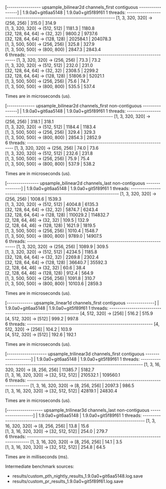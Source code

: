 [----------------- upsample_bilinear2d channels_first contiguous -----------------]
                                       |  1.9.0a0+git6aa5148  |  1.9.0a0+git5f89f61
1 threads: ------------------------------------------------------------------------
      [1, 3, 320, 320] -> (256, 256)   |          315.0       |          314.9     
      [1, 3, 320, 320] -> (512, 512)   |         1181.3       |         1180.8     
      [32, 128, 64, 64] -> (32, 32)    |         9800.2       |         9737.6     
      [32, 128, 64, 64] -> (128, 128)  |       202584.1       |       204078.3     
      [1, 3, 500, 500] -> (256, 256)   |          325.8       |          327.9     
      [1, 3, 500, 500] -> (800, 800)   |         2847.3       |         2843.4     
6 threads: ------------------------------------------------------------------------
      [1, 3, 320, 320] -> (256, 256)   |           73.3       |           73.2     
      [1, 3, 320, 320] -> (512, 512)   |          232.0       |          231.0     
      [32, 128, 64, 64] -> (32, 32)    |         2308.5       |         2299.2     
      [32, 128, 64, 64] -> (128, 128)  |        51806.9       |        52021.1     
      [1, 3, 500, 500] -> (256, 256)   |           75.6       |           74.7     
      [1, 3, 500, 500] -> (800, 800)   |          535.5       |          537.4     

Times are in microseconds (us).

[-------------- upsample_bilinear2d channels_first non-contiguous ---------------]
                                      |  1.9.0a0+git6aa5148  |  1.9.0a0+git5f89f61
1 threads: -----------------------------------------------------------------------
      [1, 3, 320, 320] -> (256, 256)  |         318.1        |         318.1      
      [1, 3, 320, 320] -> (512, 512)  |        1184.4        |        1183.4      
      [1, 3, 500, 500] -> (256, 256)  |         329.4        |         329.3      
      [1, 3, 500, 500] -> (800, 800)  |        2854.3        |        2852.9      
6 threads: -----------------------------------------------------------------------
      [1, 3, 320, 320] -> (256, 256)  |          74.0        |          73.6      
      [1, 3, 320, 320] -> (512, 512)  |         232.6        |         231.8      
      [1, 3, 500, 500] -> (256, 256)  |          75.9        |          75.4      
      [1, 3, 500, 500] -> (800, 800)  |         537.9        |         538.2      

Times are in microseconds (us).

[---------------- upsample_bilinear2d channels_last non-contiguous ---------------]
                                       |  1.9.0a0+git6aa5148  |  1.9.0a0+git5f89f61
1 threads: ------------------------------------------------------------------------
      [1, 3, 320, 320] -> (256, 256)   |         1008.6       |         1539.3     
      [1, 3, 320, 320] -> (512, 512)   |         4004.8       |         6135.3     
      [32, 128, 64, 64] -> (32, 32)    |         5874.7       |         6243.4     
      [32, 128, 64, 64] -> (128, 128)  |       110029.2       |       114832.7     
      [2, 128, 64, 46] -> (32, 32)     |          109.5       |          132.9     
      [2, 128, 64, 46] -> (128, 128)   |         1621.9       |         1819.5     
      [1, 3, 500, 500] -> (256, 256)   |         1010.4       |         1548.7     
      [1, 3, 500, 500] -> (800, 800)   |         9789.0       |        14907.5     
6 threads: ------------------------------------------------------------------------
      [1, 3, 320, 320] -> (256, 256)   |         1089.9       |          309.5     
      [1, 3, 320, 320] -> (512, 512)   |         4234.5       |         1185.8     
      [32, 128, 64, 64] -> (32, 32)    |         2269.8       |         2302.4     
      [32, 128, 64, 64] -> (128, 128)  |        36640.7       |        35592.3     
      [2, 128, 64, 46] -> (32, 32)     |           60.6       |           38.4     
      [2, 128, 64, 46] -> (128, 128)   |          912.4       |          564.9     
      [1, 3, 500, 500] -> (256, 256)   |         1091.8       |          310.7     
      [1, 3, 500, 500] -> (800, 800)   |        10103.6       |         2859.3     

Times are in microseconds (us).

[------------- upsample_linear1d channels_first contiguous --------------]
                              |  1.9.0a0+git6aa5148  |  1.9.0a0+git5f89f61
1 threads: ---------------------------------------------------------------
      [4, 512, 320] -> [256]  |        516.2         |        515.9       
      [4, 512, 320] -> [512]  |        999.2         |        997.8       
6 threads: ---------------------------------------------------------------
      [4, 512, 320] -> [256]  |        104.2         |        103.9       
      [4, 512, 320] -> [512]  |        192.6         |        192.1       

Times are in microseconds (us).

[-------------------- upsample_trilinear3d channels_first contiguous --------------------]
                                              |  1.9.0a0+git6aa5148  |  1.9.0a0+git5f89f61
1 threads: -------------------------------------------------------------------------------
      [1, 3, 16, 320, 320] -> [8, 256, 256]   |        11385.7       |         5182.7     
      [1, 3, 16, 320, 320] -> [32, 512, 512]  |       210532.1       |       109560.1     
6 threads: -------------------------------------------------------------------------------
      [1, 3, 16, 320, 320] -> [8, 256, 256]   |         2097.3       |          986.5     
      [1, 3, 16, 320, 320] -> [32, 512, 512]  |        42819.1       |        24830.4     

Times are in microseconds (us).

[------------------ upsample_trilinear3d channels_last non-contiguous -------------------]
                                              |  1.9.0a0+git6aa5148  |  1.9.0a0+git5f89f61
1 threads: -------------------------------------------------------------------------------
      [1, 3, 16, 320, 320] -> [8, 256, 256]   |         13.8         |         15.6       
      [1, 3, 16, 320, 320] -> [32, 512, 512]  |        254.0         |        279.7       
6 threads: -------------------------------------------------------------------------------
      [1, 3, 16, 320, 320] -> [8, 256, 256]   |         14.1         |          3.5       
      [1, 3, 16, 320, 320] -> [32, 512, 512]  |        254.8         |         64.5       

Times are in milliseconds (ms).


Intermediate benchmark sources:

- results/custom_pth_nightly_results_1.9.0a0+git6aa5148.log.save
- results/custom_pr_results_1.9.0a0+git5f89f61.log.save
